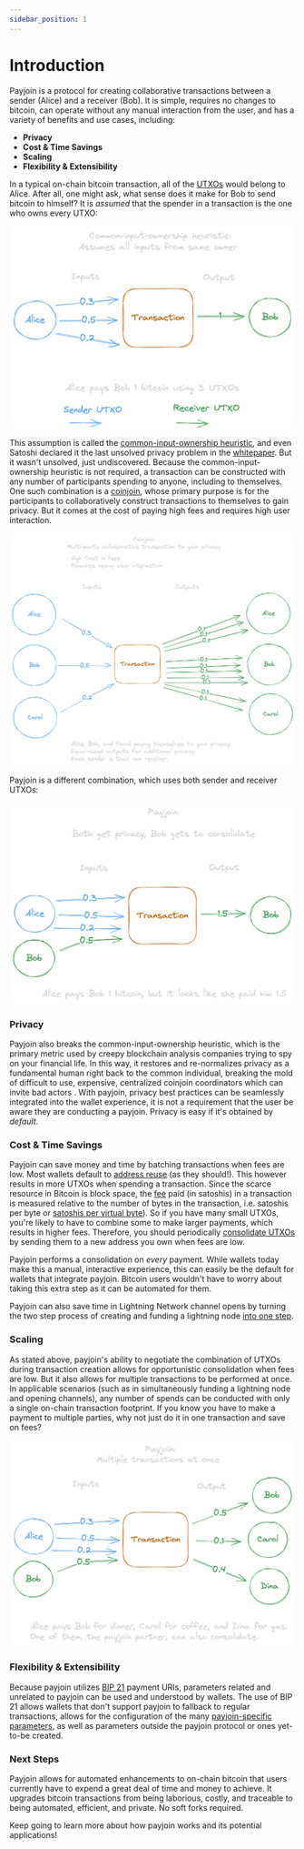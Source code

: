 ```yaml
---
sidebar_position: 1
---
```


# Introduction

Payjoin is a protocol for creating collaborative transactions between a sender (Alice) and a receiver (Bob). It is simple, requires no changes to bitcoin, can operate without any manual interaction from the user, and has a variety of benefits and use cases, including:

- **Privacy**
- **Cost & Time Savings**
- **Scaling**
- **Flexibility & Extensibility**

In a typical on-chain bitcoin transaction, all of the [UTXOs](https://unchained.com/blog/what-is-a-utxo-bitcoin/) would belong to Alice. After all, one might ask, what sense does it make for Bob to send bitcoin to himself? It is _assumed_ that the spender in a transaction is the one who owns every UTXO:

![Assumed Transaction](./img/regular.png)

This assumption is called the [common-input-ownership heuristic](<[todo](https://en.bitcoin.it/wiki/Common-input-ownership_heuristic)>), and even Satoshi declared it the last unsolved privacy problem in the [whitepaper](https://bitcoin.org/bitcoin.pdf). But it wasn't unsolved, just undiscovered. Because the common-input-ownership heuristic is not required, a transaction can be constructed with any number of participants spending to anyone, including to themselves. One such combination is a [coinjoin](https://en.bitcoin.it/wiki/CoinJoin), whose primary purpose is for the participants to collaboratively construct transactions to themselves to gain privacy. But it comes at the cost of paying high fees and requires high user interaction.

![Coinjoin](./img/coinjoin.png)

Payjoin is a different combination, which uses both sender and receiver UTXOs:

![Payjoin](./img/payjoin.png)

### Privacy

Payjoin also breaks the common-input-ownership heuristic, which is the primary metric used by creepy blockchain analysis companies trying to spy on your financial life. In this way, it restores and re-normalizes privacy as a fundamental human right back to the common individual, breaking the mold of difficult to use, expensive, centralized coinjoin coordinators which can invite bad actors <!-- include this last part??? -->. With payjoin, privacy best practices can be seamlessly integrated into the wallet experience, it is not a requirement that the user be aware they are conducting a payjoin. Privacy is easy if it's obtained by _default_.

### Cost & Time Savings

Payjoin can save money and time by batching transactions when fees are low. Most wallets default to [address reuse](https://en.bitcoin.it/wiki/Address_reuse) (as they should!). This however results in more UTXOs when spending a transaction. Since the scarce resource in Bitcoin is block space, the [fee](https://unchained.com/blog/bitcoin-transaction-fees/) paid (in satoshis) in a transaction is measured relative to the number of bytes in the transaction, i.e. satoshis per byte or [satoshis per virtual byte](https://bitcoin.stackexchange.com/questions/89385/is-there-a-difference-between-bytes-and-virtual-bytes-vbytes)). So if you have many small UTXOs, you're likely to have to combine some to make larger payments, which results in higher fees. Therefore, you should periodically [consolidate UTXOs](https://unchained.com/blog/too-many-bitcoin-utxos/) by sending them to a new address you own when fees are low.

Payjoin performs a consolidation on _every_ payment. While wallets today make this a manual, interactive experience, this can easily be the default for wallets that integrate payjoin. Bitcoin users wouldn't have to worry about taking this extra step as it can be automated for them.

Payjoin can also save time in Lightning Network channel opens by turning the two step process of creating and funding a lightning node [into one step](https://brandonlucas.net/articles/bitcoin/payjoin#:~:text=Lightning%20and%20Payjoin%3A%20A%20Perfect%20Match).

### Scaling

As stated above, payjoin's ability to negotiate the combination of UTXOs during transaction creation allows for opportunistic consolidation when fees are low. But it also allows for multiple transactions to be performed at once. In applicable scenarios (such as in simultaneously funding a lightning node and opening channels), any number of spends can be conducted with only a single on-chain transaction footprint. If you know you have to make a payment to multiple parties, why not just do it in one transaction and save on fees?

![Multiple](./img/multiple.png)

### Flexibility & Extensibility

Because payjoin utilizes [BIP 21](https://bitcoinqr.dev/) payment URIs, parameters related and unrelated to payjoin can be used and understood by wallets. The use of BIP 21 allows wallets that don't support payjoin to fallback to regular transactions, allows for the configuration of the many [payjoin-specific parameters](https://github.com/bitcoin/bips/blob/master/bip-0078.mediawiki#bip21-payjoin-parameters), as well as parameters outside the payjoin protocol or ones yet-to-be created.

### Next Steps

Payjoin allows for automated enhancements to on-chain bitcoin that users currently have to expend a great deal of time and money to achieve. It upgrades bitcoin transactions from being laborious, costly, and traceable to being automated, efficient, and private. No soft forks required.

Keep going to learn more about how payjoin works and its potential applications!
